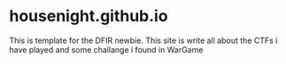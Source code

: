 # housenight.github.io

This is template for the DFIR newbie. This site is write all about the CTFs i have played and some challange i found in WarGame

